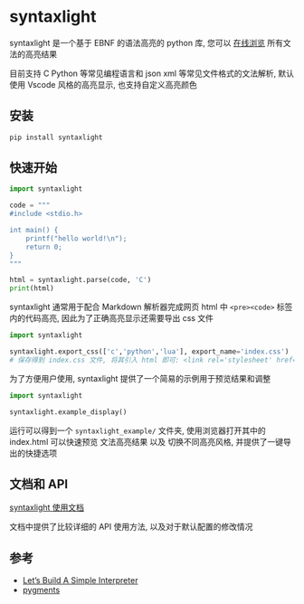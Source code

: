 # syntaxlight

syntaxlight 是一个基于 EBNF 的语法高亮的 python 库, 您可以 [在线浏览]() 所有文法的高亮结果

目前支持 C Python 等常见编程语言和 json xml 等常见文件格式的文法解析, 默认使用 Vscode 风格的高亮显示, 也支持自定义高亮颜色

## 安装

```bash
pip install syntaxlight
```

## 快速开始

```python
import syntaxlight

code = """
#include <stdio.h>

int main() {
    printf("hello world!\n");
    return 0;
}
"""

html = syntaxlight.parse(code, 'C')
print(html)
```

syntaxlight 通常用于配合 Markdown 解析器完成网页 html 中 `<pre><code>` 标签内的代码高亮, 因此为了正确高亮显示还需要导出 css 文件

```python
import syntaxlight

syntaxlight.export_css(['c','python','lua'], export_name='index.css')
# 保存得到 index.css 文件, 将其引入 html 即可: <link rel='stylesheet' href=./index.css />
```

为了方便用户使用, syntaxlight 提供了一个简易的示例用于预览结果和调整

```python
import syntaxlight

syntaxlight.example_display()
```

运行可以得到一个 `syntaxlight_example/` 文件夹, 使用浏览器打开其中的 index.html 可以快速预览 文法高亮结果 以及 切换不同高亮风格, 并提供了一键导出的快捷选项

## 文档和 API

[syntaxlight 使用文档](https://luzhixing12345.github.io/syntaxlight/)

文档中提供了比较详细的 API 使用方法, 以及对于默认配置的修改情况

## 参考

- [Let’s Build A Simple Interpreter](https://ruslanspivak.com/lsbasi-part1/)
- [pygments](https://pygments.org/)
